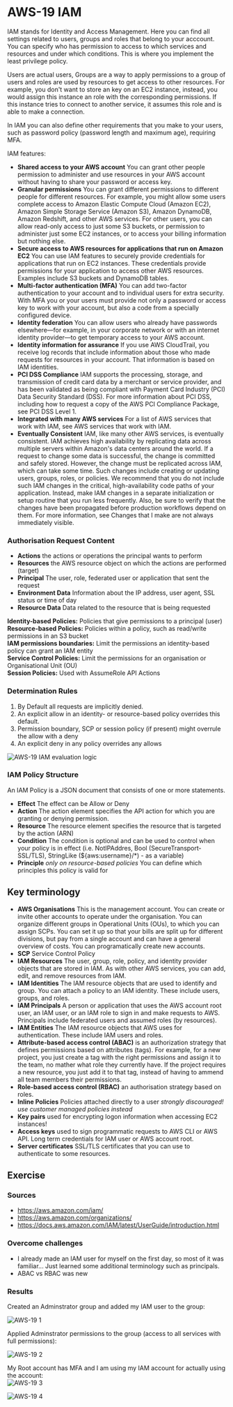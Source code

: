 # AWS-19 IAM
IAM stands for Identity and Access Management. Here you can find all settings related to users, groups and roles that belong to your acccount. You can specify who has permission to access to which services and resources and under which conditions. This is where you implement the least privilege policy.  

Users are actual users, Groups are a way to apply permissions to a group of users and roles are used by resources to get access to other resources. For example, you don't want to store an key on an EC2 instance, instead, you would assign this instance an role with the corresponding permissions. If this instance tries to connect to another service, it assumes this role and is able to make a connection.  
  
In IAM you can also define other requirements that you make to your users, such as password policy (password length and maximum age), requiring MFA.
  
IAM features:  
- **Shared access to your AWS account** You can grant other people permission to administer and use resources in your AWS account without having to share your password or access key.
- **Granular permissions** You can grant different permissions to different people for different resources. For example, you might allow some users complete access to Amazon Elastic Compute Cloud (Amazon EC2), Amazon Simple Storage Service (Amazon S3), Amazon DynamoDB, Amazon Redshift, and other AWS services. For other users, you can allow read-only access to just some S3 buckets, or permission to administer just some EC2 instances, or to access your billing information but nothing else.
- **Secure access to AWS resources for applications that run on Amazon EC2** You can use IAM features to securely provide credentials for applications that run on EC2 instances. These credentials provide permissions for your application to access other AWS resources. Examples include S3 buckets and DynamoDB tables.
- **Multi-factor authentication (MFA)** You can add two-factor authentication to your account and to individual users for extra security. With MFA you or your users must provide not only a password or access key to work with your account, but also a code from a specially configured device.
- **Identity federation** You can allow users who already have passwords elsewhere—for example, in your corporate network or with an internet identity provider—to get temporary access to your AWS account.
- **Identity information for assurance** If you use AWS CloudTrail, you receive log records that include information about those who made requests for resources in your account. That information is based on IAM identities.
- **PCI DSS Compliance**
IAM supports the processing, storage, and transmission of credit card data by a merchant or service provider, and has been validated as being compliant with Payment Card Industry (PCI) Data Security Standard (DSS). For more information about PCI DSS, including how to request a copy of the AWS PCI Compliance Package, see PCI DSS Level 1.
- **Integrated with many AWS services** For a list of AWS services that work with IAM, see AWS services that work with IAM.
- **Eventually Consistent** IAM, like many other AWS services, is eventually consistent. IAM achieves high availability by replicating data across multiple servers within Amazon's data centers around the world. If a request to change some data is successful, the change is committed and safely stored. However, the change must be replicated across IAM, which can take some time. Such changes include creating or updating users, groups, roles, or policies. We recommend that you do not include such IAM changes in the critical, high-availability code paths of your application. Instead, make IAM changes in a separate initialization or setup routine that you run less frequently. Also, be sure to verify that the changes have been propagated before production workflows depend on them. For more information, see Changes that I make are not always immediately visible.

### Authorisation Request Content
- **Actions** the actions or operations the principal wants to perform
- **Resources** the AWS resource object on which the actions are performed (target)
- **Principal** The user, role, federated user or application that sent the request
- **Environment Data** Information about the IP address, user agent, SSL status or time of day
- **Resource Data** Data related to the resource that is being requested
  
**Identity-based Policies:** Policies that give permissions to a principal (user)  
**Resource-based Policies:** Policies within a policy, such as read/write permissions in an S3 bucket   
**IAM permissions boundaries:** Limit the permissions an identity-based policy can grant an IAM entity  
**Service Control Policies:** Limit the permissions for an organisation or Organisational Unit (OU)  
**Session Policies:** Used with AssumeRole API Actions
  
### Determination Rules
1. By Default all requests are implicitly denied. 
2. An explicit allow in an identity- or resource-based policy overrides this default.  
3. Permission boundary, SCP or session policy (if present) might overrule the allow with a deny
4. An explicit deny in any policy overrides any allows
  
![AWS-19 IAM evaluation logic](../00_includes/CLOUD03/AWS-19_evaluationlogic.png)  
  
### IAM Policy Structure  
An IAM Policy is a JSON document that consists of one or more statements.

- **Effect** The effect can be Allow or Deny
- **Action** The action element specifies the API action for which you are granting or denying permission.
- **Resource** The resource element specifies the resource that is targeted by the action (ARN)
- **Condition** The condition is optional and can be used to control when your policy is in effect (i.e. NotIPAddres, Bool (SecureTransport-SSL/TLS), StringLike (${aws:username}/*) - as a variable)
- **Principle** *only on resource-based policies* You can define which principles this policy is valid for


## Key terminology
- **AWS Organisations** This is the management account. You can create or invite other accounts to operate under the organisation. You can organize different groups in Operational Units (OUs), to which you can assign SCPs. You can set it up so that your bills are split up for different divisions, but pay from a single account and can have a general overview of costs. You can programatically create new accounts.
- **SCP** Service Control Policy
- **IAM Resources** The user, group, role, policy, and identity provider objects that are stored in IAM. As with other AWS services, you can add, edit, and remove resources from IAM.
- **IAM Identities** The IAM resource objects that are used to identify and group. You can attach a policy to an IAM identity. These include users, groups, and roles.
- **IAM Principals** A person or application that uses the AWS account root user, an IAM user, or an IAM role to sign in and make requests to AWS. Principals include federated users and assumed roles (by resources).
- **IAM Entities** The IAM resource objects that AWS uses for authentication. These include IAM users and roles.
- **Attribute-based access control (ABAC)** is an authorization strategy that defines permissions based on attributes (tags). For example, for a new project, you just create a tag with the right permissions and assign it to the team, no mather what role they currently have. If the project requires a new resource, you just add it to that tag, instead of having to ammend all team members their permissions.
- **Role-based access control (RBAC)** an authorisation strategy based on roles. 
- **Inline Policies** Policies attached directly to a user *strongly discouraged! use customer managed policies instead*
- **Key pairs** used for encrypting logon information when accessing EC2 instances!
- **Access keys** used to sign programmatic requests to AWS CLI or AWS API. Long term credentials for IAM user or AWS account root.
- **Server certificates** SSL/TLS certificates that you can use to authenticate to some resources.

## Exercise
### Sources
- https://aws.amazon.com/iam/
- https://aws.amazon.com/organizations/
- https://docs.aws.amazon.com/IAM/latest/UserGuide/introduction.html

### Overcome challenges
- I already made an IAM user for myself on the first day, so most of it was familiar... Just learned some additional terminology such as principals.
- ABAC vs RBAC was new

### Results
Created an Adminstrator group and added my IAM user to the group:  
  
![AWS-19 1](../00_includes/CLOUD03/AWS-19_1.png)  
  
Applied Adminstrator permissions to the group (access to all services with full permissions):  
  
![AWS-19 2](../00_includes/CLOUD03/AWS-19_2.png)  
  
My Root account has MFA and I am using my IAM account for actually using the account:  
![AWS-19 3](../00_includes/CLOUD03/AWS-19_3.png)  
  
![AWS-19 4](../00_includes/CLOUD03/AWS-19_4.png)  
